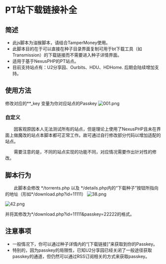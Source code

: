 
# PT站下载链接补全

## 简述
  - 此js脚本为油猴脚本，请结合TamperMoney使用。
  - 此脚本目的在于可以直接在种子目录界面复制可用于bt下载工具（如Transmission）的下载链接而不需要进入种子详情界面。
  - 适用于基于NexusPHP的PT站点。
  - 目前支持站点有：U2分享园、Ourbits、HDU、HDHome. 后期会陆续增加支持。

## 使用方法
  修改对应的\**_key 变量为你对应站点的Passkey
 	![001.png](https://i.loli.net/2017/12/19/5a38e0021b10d.png)
### 自定义
  
  &emsp;&emsp;因客观原因本人无法测试所有的站点，但是理论上使用了NexusPHP且未在界面上做魔改的站点本脚本都可正常工作。故可通过自行修改部分代码以增加适配的站点。

  &emsp;&emsp;需要注意的是，不同的站点实现的功能不同，对应情况需要作出针对性的修改。
## 脚本行为
  &emsp;&emsp;此脚本会修改 \*/torrents.php 以及 \*/details.php内的“下载种子”按钮所指向的地址（形如\*/download.php?id=11111）
  ![38.png](https://i.loli.net/2017/12/19/5a38e0895800f.png)

  ![42.png](https://i.loli.net/2017/12/19/5a38e322a4591.png)

  并将其修改为\*/download.php?id=11111&passkey=22222的格式。
## 注意事项
  - 一般情况下，你可以通过种子详情内的“\[下载链接\]”来获取到你的Passkey。
  - 特别的，因为passkey的局限性，已知U2分享园已经关闭了一般途径获取passkey的通道，但仍然可以通过RSS订阅相关的方式来获取passkey。
